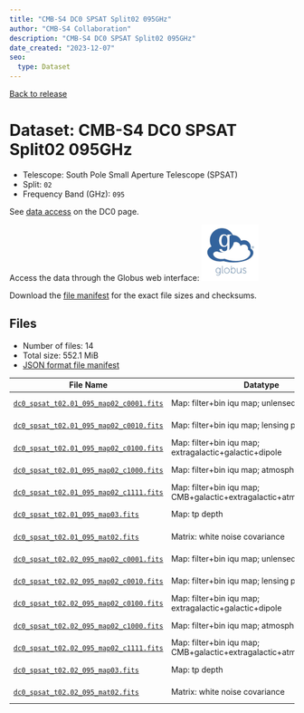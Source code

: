 ```yaml
---
title: "CMB-S4 DC0 SPSAT Split02 095GHz"
author: "CMB-S4 Collaboration"
description: "CMB-S4 DC0 SPSAT Split02 095GHz"
date_created: "2023-12-07"
seo:
  type: Dataset
---
```


[Back to release](./dc0.html#datasets)

# Dataset: CMB-S4 DC0 SPSAT Split02 095GHz

- Telescope: South Pole Small Aperture Telescope (SPSAT)
- Split: `02`
- Frequency Band (GHz): `095`

See [data access](./dc0.html#data-access) on the DC0 page.

Access the data through the Globus web interface: [![Download via Globus](images/globus-logo.png)](https://app.globus.org/file-manager?origin_id=c9dc477a-3db5-4946-874d-a5dc7efcabcf&origin_path=%2Fdatareleases%2Fdc0%2Fmission%2Fspsat%2Fsplit02%2F095%2F)

Download the [file manifest](https://g-9fdb0b.6b7bd8.0ec8.data.globus.org/datareleases/dc0/mission/spsat/split02/095/manifest.json) for the exact file sizes and checksums.

## Files

- Number of files: 14
- Total size: 552.1 MiB
- [JSON format file manifest](https://g-9fdb0b.6b7bd8.0ec8.data.globus.org/datareleases/dc0/mission/spsat/split02/095/manifest.json)

|                                                                                File Name                                                                                 |                               Datatype                               |   Size   |
| ------------------------------------------------------------------------------------------------------------------------------------------------------------------------ | -------------------------------------------------------------------- | -------- |
| [`dc0_spsat_t02.01_095_map02_c0001.fits`](https://g-9fdb0b.6b7bd8.0ec8.data.globus.org/datareleases/dc0/mission/spsat/split02/095/dc0_spsat_t02.01_095_map02_c0001.fits) | Map: filter+bin iqu map; unlensed primary CMB                        | 36.0 MiB |
| [`dc0_spsat_t02.01_095_map02_c0010.fits`](https://g-9fdb0b.6b7bd8.0ec8.data.globus.org/datareleases/dc0/mission/spsat/split02/095/dc0_spsat_t02.01_095_map02_c0010.fits) | Map: filter+bin iqu map; lensing perturbation                        | 36.0 MiB |
| [`dc0_spsat_t02.01_095_map02_c0100.fits`](https://g-9fdb0b.6b7bd8.0ec8.data.globus.org/datareleases/dc0/mission/spsat/split02/095/dc0_spsat_t02.01_095_map02_c0100.fits) | Map: filter+bin iqu map; extragalactic+galactic+dipole               | 36.0 MiB |
| [`dc0_spsat_t02.01_095_map02_c1000.fits`](https://g-9fdb0b.6b7bd8.0ec8.data.globus.org/datareleases/dc0/mission/spsat/split02/095/dc0_spsat_t02.01_095_map02_c1000.fits) | Map: filter+bin iqu map; atmosphere+noise                            | 36.0 MiB |
| [`dc0_spsat_t02.01_095_map02_c1111.fits`](https://g-9fdb0b.6b7bd8.0ec8.data.globus.org/datareleases/dc0/mission/spsat/split02/095/dc0_spsat_t02.01_095_map02_c1111.fits) | Map: filter+bin iqu map; CMB+galactic+extragalactic+atmosphere+noise | 36.0 MiB |
| [`dc0_spsat_t02.01_095_map03.fits`](https://g-9fdb0b.6b7bd8.0ec8.data.globus.org/datareleases/dc0/mission/spsat/split02/095/dc0_spsat_t02.01_095_map03.fits)             | Map: tp depth                                                        | 24.0 MiB |
| [`dc0_spsat_t02.01_095_mat02.fits`](https://g-9fdb0b.6b7bd8.0ec8.data.globus.org/datareleases/dc0/mission/spsat/split02/095/dc0_spsat_t02.01_095_mat02.fits)             | Matrix: white noise covariance                                       | 72.0 MiB |
| [`dc0_spsat_t02.02_095_map02_c0001.fits`](https://g-9fdb0b.6b7bd8.0ec8.data.globus.org/datareleases/dc0/mission/spsat/split02/095/dc0_spsat_t02.02_095_map02_c0001.fits) | Map: filter+bin iqu map; unlensed primary CMB                        | 36.0 MiB |
| [`dc0_spsat_t02.02_095_map02_c0010.fits`](https://g-9fdb0b.6b7bd8.0ec8.data.globus.org/datareleases/dc0/mission/spsat/split02/095/dc0_spsat_t02.02_095_map02_c0010.fits) | Map: filter+bin iqu map; lensing perturbation                        | 36.0 MiB |
| [`dc0_spsat_t02.02_095_map02_c0100.fits`](https://g-9fdb0b.6b7bd8.0ec8.data.globus.org/datareleases/dc0/mission/spsat/split02/095/dc0_spsat_t02.02_095_map02_c0100.fits) | Map: filter+bin iqu map; extragalactic+galactic+dipole               | 36.0 MiB |
| [`dc0_spsat_t02.02_095_map02_c1000.fits`](https://g-9fdb0b.6b7bd8.0ec8.data.globus.org/datareleases/dc0/mission/spsat/split02/095/dc0_spsat_t02.02_095_map02_c1000.fits) | Map: filter+bin iqu map; atmosphere+noise                            | 36.0 MiB |
| [`dc0_spsat_t02.02_095_map02_c1111.fits`](https://g-9fdb0b.6b7bd8.0ec8.data.globus.org/datareleases/dc0/mission/spsat/split02/095/dc0_spsat_t02.02_095_map02_c1111.fits) | Map: filter+bin iqu map; CMB+galactic+extragalactic+atmosphere+noise | 36.0 MiB |
| [`dc0_spsat_t02.02_095_map03.fits`](https://g-9fdb0b.6b7bd8.0ec8.data.globus.org/datareleases/dc0/mission/spsat/split02/095/dc0_spsat_t02.02_095_map03.fits)             | Map: tp depth                                                        | 24.0 MiB |
| [`dc0_spsat_t02.02_095_mat02.fits`](https://g-9fdb0b.6b7bd8.0ec8.data.globus.org/datareleases/dc0/mission/spsat/split02/095/dc0_spsat_t02.02_095_mat02.fits)             | Matrix: white noise covariance                                       | 72.0 MiB |
